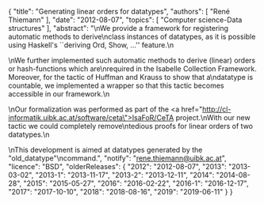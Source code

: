 {
    "title": "Generating linear orders for datatypes",
    "authors": [
        "René Thiemann"
    ],
    "date": "2012-08-07",
    "topics": [
        "Computer science-Data structures"
    ],
    "abstract": "\nWe provide a framework for registering automatic methods to derive\nclass instances of datatypes, as it is possible using Haskell's ``deriving Ord, Show, ...'' feature.\n<p>\nWe further implemented such automatic methods to derive (linear) orders or hash-functions which are\nrequired in the Isabelle Collection Framework. Moreover, for the tactic of Huffman and Krauss to show that a\ndatatype is countable, we implemented a wrapper so that this tactic becomes accessible in our framework.\n<p>\nOur formalization was performed as part of the <a href=\"http://cl-informatik.uibk.ac.at/software/ceta\">IsaFoR/CeTA</a> project.\nWith our new tactic we could completely remove\ntedious proofs for linear orders of two datatypes.\n<p>\nThis development is aimed at datatypes generated by the \"old_datatype\"\ncommand.",
    "notify": "rene.thiemann@uibk.ac.at",
    "licence": "BSD",
    "olderReleases": {
        "2012": "2012-08-07",
        "2013": "2013-03-02",
        "2013-1": "2013-11-17",
        "2013-2": "2013-12-11",
        "2014": "2014-08-28",
        "2015": "2015-05-27",
        "2016": "2016-02-22",
        "2016-1": "2016-12-17",
        "2017": "2017-10-10",
        "2018": "2018-08-16",
        "2019": "2019-06-11"
    }
}